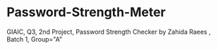 # Password-Strength-Meter
GIAIC, Q3, 2nd Project, Password Strength Checker by Zahida Raees , Batch 1, Group="A"
